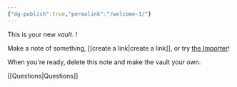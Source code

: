 ```yaml
---
{"dg-publish":true,"permalink":"/welcome-1/"}
---
```


This is your new *vault*. !

Make a note of something, [[create a link\|create a link]], or try [the Importer](https://help.obsidian.md/Plugins/Importer)!

When you're ready, delete this note and make the vault your own.

[[Questions\|Questions]]